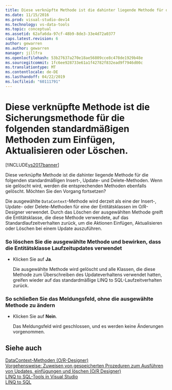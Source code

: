```yaml
---
title: Diese verknüpfte Methode ist die dahinter liegende Methode für die folgenden standardmäßigen INSERT-, Update- oder Delete-Methoden | Microsoft-Dokumentation
ms.date: 11/15/2016
ms.prod: visual-studio-dev14
ms.technology: vs-data-tools
ms.topic: conceptual
ms.assetid: 62afa6da-97cf-48b9-8de3-33e4d72a0377
caps.latest.revision: 6
author: gewarren
ms.author: gewarren
manager: jillfra
ms.openlocfilehash: 53b27637a270e18ae56809cce8c478de1929b48e
ms.sourcegitcommit: 1fc6ee928733e61a1f42782f832ead9f7946d00c
ms.translationtype: MT
ms.contentlocale: de-DE
ms.lasthandoff: 04/22/2019
ms.locfileid: "60111791"
---
```

# <a name="this-related-method-is-the-backing-method-for-the-following-default-insert-update-or-delete-methods"></a>Diese verknüpfte Methode ist die Sicherungsmethode für die folgenden standardmäßigen Methoden zum Einfügen, Aktualisieren oder Löschen.
[!INCLUDE[vs2017banner](../includes/vs2017banner.md)]

Diese verknüpfte Methode ist die dahinter liegende Methode für die folgenden standardmäßigen Insert-, Update- und Delete-Methoden. Wenn sie gelöscht wird, werden die entsprechenden Methoden ebenfalls gelöscht. Möchten Sie den Vorgang fortsetzen?  
  
 Die ausgewählte `DataContext`-Methode wird derzeit als eine der Insert-, Update- oder Delete-Methoden für eine der Entitätsklassen im O/R-Designer verwendet. Durch das Löschen der ausgewählten Methode greift die Entitätsklasse, die diese Methode verwendete, auf das Standardlaufzeitverhalten zurück, um die Aktionen Einfügen, Aktualisieren oder Löschen bei einem Update auszuführen.  
  
### <a name="to-delete-the-selected-method-causing-the-entity-class-to-use-runtime-updates"></a>So löschen Sie die ausgewählte Methode und bewirken, dass die Entitätsklasse Laufzeitupdates verwendet  
  
- Klicken Sie auf **Ja**.  
  
     Die ausgewählte Methode wird gelöscht und alle Klassen, die diese Methode zum Überschreiben des Updateverhaltens verwendet hatten, greifen wieder auf das standardmäßige LINQ to SQL-Laufzeitverhalten zurück.  
  
### <a name="to-close-the-message-box-leaving-the-selected-method-unchanged"></a>So schließen Sie das Meldungsfeld, ohne die ausgewählte Methode zu ändern  
  
- Klicken Sie auf **Nein**.  
  
     Das Meldungsfeld wird geschlossen, und es werden keine Änderungen vorgenommen.  
  
## <a name="see-also"></a>Siehe auch  
 [DataContext-Methoden (O/R-Designer)](../data-tools/datacontext-methods-o-r-designer.md)   
 [Vorgehensweise: Zuweisen von gespeicherten Prozeduren zum Ausführen von Updates, einfügungen und löschen (O/R Designer)](../data-tools/how-to-assign-stored-procedures-to-perform-updates-inserts-and-deletes-o-r-designer.md)   
 [LINQ to SQL-Tools in Visual Studio](../data-tools/linq-to-sql-tools-in-visual-studio2.md)   
 [LINQ to SQL](http://msdn.microsoft.com/library/73d13345-eece-471a-af40-4cc7a2f11655)
